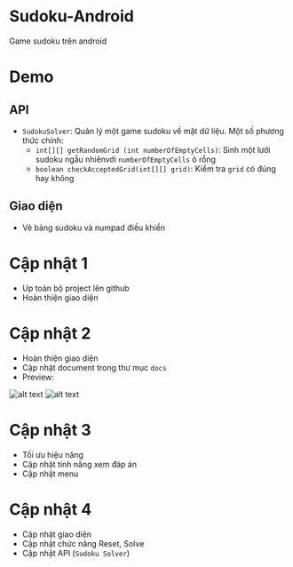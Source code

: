 # Sudoku-Android
Game sudoku trên android

# Demo 
## API
  - `SudokuSolver`: Quản lý một game sudoku về mặt dữ liệu. Một số phương thức chính:
      - `int[][] getRandomGrid (int numberOfEmptyCells)`: Sinh một lưới sudoku ngẫu nhiênvới `numberOfEmptyCells` ô rỗng
      - `boolean checkAcceptedGrid(int[][] grid)`: Kiểm tra `grid` có đúng hay không
## Giao diện
  - Vẽ bảng sudoku và numpad điều khiển
# Cập nhật 1
- Up toàn bộ project lên github
- Hoàn thiện giao diện
# Cập nhật 2
- Hoàn thiện giao diện
- Cập nhật document trong thư mục `docs`
- Preview:

![alt text](https://github.com/tuananhcnt55vmu/Sudoku-Android/blob/master/preview/game_activity.png)
![alt text](https://github.com/tuananhcnt55vmu/Sudoku-Android/blob/master/preview/menu.png)

# Cập nhật 3
- Tối ưu hiệu năng
- Cập nhật tính năng xem đáp án
- Cập nhật menu
# Cập nhật 4
- Cập nhật giao diện
- Cập nhật chức năng Reset, Solve
- Cập nhật API (`Sudoku Solver`)

